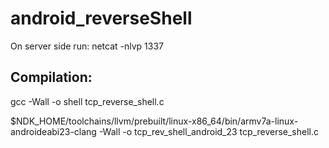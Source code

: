 # android_reverseShell


On server side run:
netcat -nlvp 1337

Compilation:
------------

gcc -Wall -o shell tcp_reverse_shell.c

$NDK_HOME/toolchains/llvm/prebuilt/linux-x86_64/bin/armv7a-linux-androideabi23-clang -Wall -o tcp_rev_shell_android_23 tcp_reverse_shell.c
